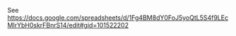See https://docs.google.com/spreadsheets/d/1Fg4BM8dY0FoJ5yoQtL5S4f9LEcMIrYbH0skrFBnrS14/edit#gid=101522202